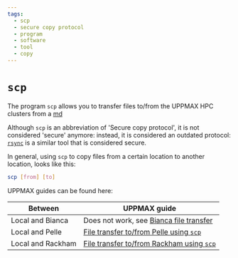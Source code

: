```yaml
---
tags:
  - scp
  - secure copy protocol
  - program
  - software
  - tool
  - copy
---
```


# `scp`

The program `scp` allows you to transfer files to/from the UPPMAX HPC clusters
from a [md](terminal.md)

Although `scp` is an abbreviation of 'Secure copy protocol',
it is not considered 'secure' anymore:
instead, it is considered an outdated protocol:
[`rsync`](rsync.md) is a similar tool that is considered secure.

In general, using `scp` to copy files from a certain location to
another location, looks like this:

```bash
scp [from] [to]
```

UPPMAX guides can be found here:

Between          |UPPMAX guide
-----------------|---------------------------------------------------------------------------
Local and Bianca |Does not work, see [Bianca file transfer](../cluster_guides/transfer_bianca.md)
Local and Pelle  |[File transfer to/from Pelle using `scp`](pelle_file_transfer_using_scp.md)
Local and Rackham|[File transfer to/from Rackham using `scp`](rackham_file_transfer_using_scp.md)
